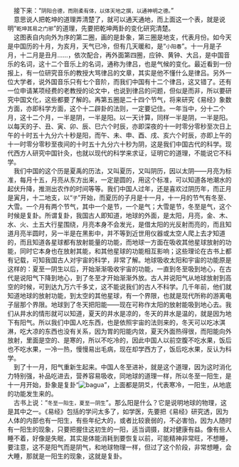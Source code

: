 &emsp;接下来：“``阴阳合德，而刚柔有体，以体天地之撰，以通神明之德。``”<br>&emsp;意思说人把乾坤的道理弄清楚了，就可以通天通地，而上面这一个表，就是说明“``乾坤其易之门邪``”的道理，先要把乾坤两卦的变化研究清楚。<br>&emsp;这图表自内向外为序的第二圈，画的是卦象，第三圈是地支，代表月份。如今天是中国历的十月，为亥月，天气已冷，但有几天暖和，是“``小阳春``”。十一月是子月，十二月是丑月……，依次配合，再外面第四圈，应钟、黄钟、大吕，是中国音乐的名词，这十二个音乐上的名词，通称为律吕，也是气候的变化。最近看到一份报上，有一位研究音乐的教授大骂律吕的文章，其实是他不懂什么是律吕。另外一位大学者，说外国音乐只有七个音阶，而我们中国有十二个律吕，这又错了。还有一位申请某项经费的老教授的论文中，也说到律吕的问题，但似是而非，所以要研究中国文化，这些都要了解的。再第五圈是二十四个节气，将来研究《易经》象数方面，亦即科学方面，这个十二辟卦的法则，一定要记住。一年当中，分十二个月，这十二个月，一半是阴，一半是阳。以一天计算，同样一半是阴，一半是阳。以每天的子、丑、寅、卯、辰、巳六个时辰，亦即深夜的十一时零分零秒至次日上午的十时五十九分六十秒是阳，而午、未、申、酉、戌、亥六个时辰，亦即上午的十一时零分零秒至夜间的十时五十九分六十秒为阴，这是我们中国古代的科学。现代西方人研究中国针灸，也就以现代的科学来求证，证明它的道理，不能说它不科学。<br>&emsp;我们中国的这个历是夏禹的历法，又叫夏历，又叫阴历，因以太阴——月亮为标准，每月十五，月亮从东方出来，一定是圆的，用这个标准，可以知道各地潮水的起伏升降，推测出农作的时间等等。我们中国人过年，还是喜欢过阴历年，而正月是寅月，十二地支，以“``子``”开始，而夏历的子月是十一月，十一月的节气有冬至、大雪。一个月有两个节气，其中一个是节，一个是气；大雪是节，冬至是气，这个时候是复卦。所谓复卦，我国古人即知道，地球的外面，是太阳，月亮，金、木、水、火、土五大行星围绕，月亮本身不会发光，是借太阳的光反射而亮的，而且知道月亮半圆时，另一半是在黑影中，并不等到近世用仪器或太空人爬上去才知道的，而且知道各星球都有放射能量的功能，而地球一方面在吸收其他星球放射的功能，同时它本身也在放射其能，和其他星球的功能相互影响；这些理论在古书上都有记载，可知我国古人对宇宙的科学，非常了解。地球吸收太阳和宇宙的功能原是这样的：夏至一阴生以后，开始渐渐吸收宇宙的功能，一直到冬至吸到地心，在古代是说阳气下降到地心，到了冬至才开始渐渐外放。古人并说阳气从地球放射到高空的时候，可到达九万六千多丈，这不能说我们的古人不科学。几千年前，他们就知道地球的放射功能，到太空的其他星球，有一个界限，也就是现代所称的游离电子层那个界限。地球到了冬天把阳能——现在可称作太阳的放射能吸到地心去。我们从井水的情形就可以知道，夏天的井水是凉的，冬天的井水是温的，就是因为地下有阳气。所以我们中国人吃东西，也是依照宇宙的法则来的，冬天可以吃冰淇淋，吃大凉的东西也没有关系，因为胃的阳能内敛，夏天外面热得很，而阳能向外放射，里面是空的、是寒的，所以不吃冷的，因此中国人以前空腹不吃水果，饭后也不吃水果，一冷一热，慢慢易出毛病，现在却学西方了，饭后吃水果，反认为科学。<br>&emsp;到了十一月，阳气重新生起来。中国人冬至进补，就是这个道理，因为这时消化力特别强，补品吃进去，营养容易吸收，同地球的道理一样，所以冬至一阳生，是十一月开始，卦象是复卦“![bagua](http://cors.zme.ink/http://www.quanxue.cn/CT_NanHuaiJin/YiJing/../../imgYiJing/gua24.png)”，上面都是阴爻，代表寒冷，一阳生，从地底的功能发生来的。<br>&emsp;古书上说：“``冬至一阳生，夏至一阴生``”。那么阳是什么？它是说明地球的物理，这是其中之一。《易经》包括的学问太多了，如学医，先要把《易经》研究透，因为人体的内部也有一阳生，有些年纪大的，或者比较衰弱的，不必害怕，因为人随时有一阳生的现象，只要把握住这初生的一阳，适当调摄，就对健康有益。像有些人睡不着，好像是失眠，其实是体能消耗到要恢复以前，可能精神非常旺，不想睡，要注意，这不是阳气而是阴气，和地球物理一样，但过了这个阶段，非常想睡，会大睡，那就是一阳生的现象，这就是复卦。<br>